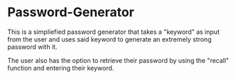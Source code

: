# Password-Generator

This is a simpliefied password generator that takes a "keyword" as input from the user and uses said keyword to generate an extremely strong password with it. 

The user also has the option to retrieve their password by using the "recall" function and entering their keyword.
